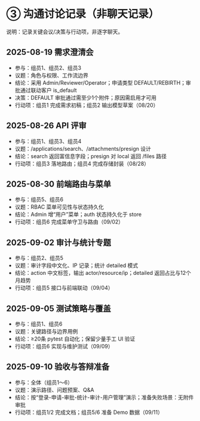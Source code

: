 # ③ 沟通讨论记录（非聊天记录）

说明：记录关键会议/决策与行动项，非逐字聊天。

## 2025-08-19 需求澄清会
- 参与：组员1、组员2、组员3
- 议题：角色与权限、工作流边界
- 结论：采用 Admin/Reviewer/Operator；申请类型 DEFAULT/REBIRTH；审批通过联动客户 is_default
- 决策：DEFAULT 审批通过需至少1个附件；原因需启用才可用
- 行动项：组员1 完成需求初稿；组员2 输出模型草案（08/20）

## 2025-08-26 API 评审
- 参与：组员1、组员3、组员4
- 议题：/applications/search、/attachments/presign 设计
- 结论：search 返回富信息字段；presign 对 local 返回 /files 路径
- 行动项：组员3 落地路由；组员4 完成存储封装（08/28）

## 2025-08-30 前端路由与菜单
- 参与：组员5、组员6
- 议题：RBAC 菜单可见性与状态持久化
- 结论：Admin 增“用户”菜单；auth 状态持久化于 store
- 行动项：组员6 完成菜单守卫与路由（09/02）

## 2025-09-02 审计与统计专题
- 参与：组员2、组员5
- 议题：审计字段中文化、IP 记录；统计 detailed 模式
- 结论：action 中文标签，输出 actor/resource/ip；detailed 返回占比与12个月趋势
- 行动项：组员5 接口与前端联动（09/04）

## 2025-09-05 测试策略与覆盖
- 参与：组员1、组员6
- 议题：关键路径与边界用例
- 结论：≥20条 pytest 自动化；保留少量手工 UI 验证
- 行动项：组员6 实现与维护测试（09/09）

## 2025-09-10 验收与答辩准备
- 参与：全体（组员1～6）
- 议题：演示路径、问题预案、Q&A
- 结论：按“登录-申请-审批-统计-审计-用户管理”演示；准备失败场景：无附件审批
- 行动项：组员1/2 完成文档；组员5/6 准备 Demo 数据（09/11）
